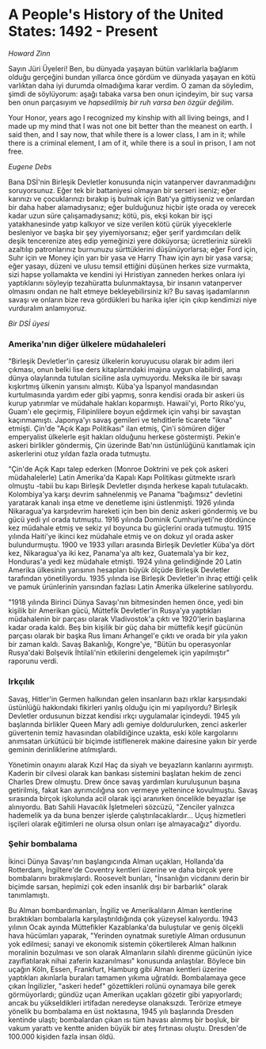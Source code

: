 # A People's History of the United States: 1492 - Present

*Howard Zinn*

Sayın Jüri Üyeleri! Ben, bu dünyada yaşayan bütün varlıklarla bağlarım olduğu
gerçeğini bundan yıllarca önce gördüm ve dünyada yaşayan en kötü varlıktan daha
iyi durumda olmadığıma karar verdim. O zaman da söyledim, şimdi de söylüyorum:
aşağı tabaka varsa ben onun içindeyim, bir suç varsa ben onun parçasıyım ve
*hapsedilmiş bir ruh varsa ben özgür değilim*.


Your Honor, years ago I recognized my kinship with all living beings, and I made
up my mind that I was not one bit better than the meanest on earth. I said then,
and I say now, that while there is a lower class, I am in it; while there is a
criminal element, I am of it, while there is a soul in prison, I am not free.

*Eugene Debs*

Bana DSİ'nin Birleşik Devletler konusunda niçin vatanperver davranmadığını
soruyorsunuz. Eğer tek bir battaniyesi olmayan bir serseri iseniz; eğer karınızı
ve çocuklarınızı bırakıp iş bulmak için Batı'ya gittiyseniz ve onlardan bir daha
haber alamadıysanız; eğer bulduğunuz hiçbir işte orada oy verecek kadar uzun
süre çalışamadıysanız; kötü, pis, ekşi kokan bir işçi yatakhanesinde yatıp
kalkıyor ve size verilen kötü çürük yiyeceklerle besleniyor ve başka bir şey
yiyemiyorsanız; eğer şerif yardımcıları delik deşik tencerenize ateş edip
yemeğinizi yere döküyorsa; ücretleriniz sürekli azaltılıp patronlarınız
burnunuzu sürttüklerini düşünüyorlarsa; eğer Ford için, Suhr için ve Money için
yarı bir yasa ve Harry Thaw için ayrı bir yasa varsa; eğer yasayı, düzeni ve
ulusu temsil ettiğini düşünen herkes size vurmakta, sizi hapse yollamakta ve
kendini iyi Hıristiyan zanneden herkes onlara iyi yaptıklarını söyleyip
tezahüratta bulunmaktaysa, bir insanın vatanperver olmasını ondan ne halt etmeye
bekleyebilirsiniz ki? Bu savaş işadamlarının savaşı ve onların bize reva
gördükleri bu harika işler için çıkıp kendimizi niye vurduralım anlamıyoruz.

*Bir DSİ üyesi*


### Amerika'nın diğer ülkelere müdahaleleri

"Birleşik Devletler'in çaresiz ülkelerin koruyucusu olarak bir adım ileri
çıkması, onun belki lise ders kitaplarındaki imajına uygun olabilirdi, ama dünya
olaylarında tutulan siciline asla uymuyordu. Meksika ile bir savaşı kışkırtmış
ülkenin yarısını almıştı. Küba'ya İspanyol mandasından kurtulmasında yardım eder
gibi yapmış, sonra kendisi orada bir askeri üs kurup yatırımlar ve müdahale
hakları koparmıştı. Hawaii'yi, Porto Riko'yu, Guam'ı ele geçirmiş, Filipinlilere
boyun eğdirmek için vahşi bir savaştan kaçınmamıştı. Japonya'yı savaş gemileri
ve tehditlerle ticarete "ikna" etmişti. Çin'de "Açık Kapı Politikası" ilan
etmiş, Çin'i sömüren diğer emperyalist ülkelerle eşit hakları olduğunu herkese
göstermişti. Pekin'e askeri birlikler göndermiş, Çin üzerinde Batı'nın
üstünlüğünü kanıtlamak için askerlerini otuz yıldan fazla orada tutmuştu.

"Çin'de Açık Kapı talep ederken (Monroe Doktrini ve pek çok askeri
müdahalelerle) Latin Amerika'da Kapalı Kapı Politikası gütmekte ısrarlı olmuştu
-tabii bu kapı Birleşik Devletler dışında herkese kapalı
tutulacaktı. Kolombiya'ya karşı devrim sahnelenmiş ve Panama "bağımsız"
devletini yaratarak kanalı inşa etme ve denetleme işini üstlenmişti. 1926
yılında Nikaragua'ya karşıdevrim hareketi için ben bin deniz askeri göndermiş ve
bu gücü yedi yıl orada tutmuştu. 1916 yılında Dominik Cumhuriyeti'ne dördünce
kez müdahale etmiş ve sekiz yıl boyunca bu güçlerini orada tutmuştu. 1915
yılında Haiti'ye ikinci kez müdahale etmiş ve on dokuz yıl orada asker
bulundurmuştu. 1900 ve 1933 yılları arasında Birleşik Devletler Küba'ya dört
kez, Nikaragua'ya iki kez, Panama'ya altı kez, Guatemala'ya bir kez, Honduras'a
yedi kez müdahale etmişti. 1924 yılına gelindiğinde 20 Latin Amerika ülkesinin
yarısının hesapları büyük ölçüde Birleşik Devletler tarafından
yönetiliyordu. 1935 yılında ise Birleşik Devletler'in ihraç ettiği çelik ve
pamuk ürünlerinin yarısından fazlası Latin Amerika ülkelerine satılıyordu.

"1918 yılında Birinci Dünya Savaşı'nın bitmesinden hemen önce, yedi bin kişilik
bir Amerikan gücü, Müttefik Devletler'in Rusya'ya yaptıkları müdahalenin bir
parçası olarak Vladivostok'a çıktı ve 1920'lerin başlarına kadar orada
kaldı. Beş bin kişilik bir güç daha bir müttefik keşif gücünün parçası olarak
bir başka Rus limanı Arhangel'e çıktı ve orada bir yıla yakın bir zaman
kaldı. Savaş Bakanlığı, Kongre'ye, "Bütün bu operasyonlar Rusya'daki Bolşevik
İhtilali'nin etkilerini dengelemek için yapılmıştır" raporunu verdi.


### Irkçılık

Savaş, Hitler'in Germen halkından gelen insanların bazı ırklar karşısındaki
üstünlüğü hakkındaki fikirleri yanlış olduğu için mi yapılıyordu? Birleşik
Devletler ordusunun bizzat kendisi ırkçı uygulamalar içindeydi. 1945 yılı
başlarında birlikler Queen Mary adlı gemiye doldurulurken, zenci askerler
güvertenin temiz havasından olabildiğince uzakta, eski köle kargolarını
anımsatan ürkütücü bir biçimde istiflenerek makine dairesine yakın bir yerde
geminin derinliklerine atılmışlardı.

Yönetimin onayını alarak Kızıl Haç da siyah ve beyazların kanlarını
ayırmıştı. Kaderin bir cilvesi olarak kan bankası sistemini başlatan hekim de
zenci Charles Drew olmuştu. Drew önce savaş yardımları kuruluşunun başına
getirilmiş, fakat kan ayrımcılığına son vermeye yeltenince kovulmuştu. Savaş
sırasında birçok işkolunda acil olarak işçi aranırken öncelikle beyazlar işe
alınıyordu. Batı Sahili Havacılık İşletmeleri sözcüzü, "Zenciler yalnızca
hademelik ya da buna benzer işlerde çalıştırılacaklardır... Uçuş hizmetleri
işçileri olarak eğitimleri ne olursa olsun onları işe almayacağız" diyordu.


### Şehir bombalama

İkinci Dünya Savaşı'nın başlangıcında Alman uçakları, Hollanda'da Rotterdam,
İngiltere'de Coventry kentleri üzerine ve daha birçok yere bombalarını
bırakmışlardı. Roosevelt bunları, "İnsanlığın vicdanını derin bir biçimde
sarsan, hepimizi çok eden insanlık dışı bir barbarlık" olarak tanımlamıştı.

Bu Alman bombardımanları, İngiliz ve Amerikalıların Alman kentlerine
bıraktıkları bombalarla karşılaştırıldığında çok yüzeysel kalıyordu. 1943
yılının Ocak ayında Müttefikler Kazablanka'da buluştular ve geniş ölçekli hava
hücümları yaparak, "Yerinden oynatmak suretiyle Alman ordusunun yok edilmesi;
sanayi ve ekonomik sistemin çökertilerek Alman halkının moralinin bozulması ve
son olarak Almanların silahlı direnme gücünün iyice zayıflatılarak nihai zaferin
kazanılması" konusunda anlaştılar. Böylece bin uçağın Köln, Essen, Frankfurt,
Hamburg gibi Alman kentleri üzerine yaptıkları akınlarla buraları tamamen yıkıma
uğratıldı. Bombalamaya gece çıkan İngilizler, "askeri hedef" gözettikleri rolünü
oynamaya bile gerek görmüyorlardı; gündüz uçan Amerikan uçakları gözetir gibi
yapıyorlardı; ancak bu yükseldikleri irtifadan neredeyse olanaksızdı. Terörize
etmeye yönelik bu bombalama en üst noktasına, 1945 yılı başlarında Dresden
kentinde ulaştı; bombalardan çıkan ısı tüm havası alınmış bir boşluk, bir vakum
yarattı ve kentte aniden büyük bir ateş fırtınası oluştu. Dresden'de 100.000
kişiden fazla insan öldü.
